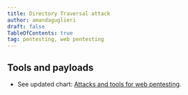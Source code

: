 ```yaml
---
title: Directory Traversal attack
author: amandaguglieri
draft: false
TableOfContents: true
tag: pentesting, web pentesting
---
```



## Tools and payloads 

- See updated chart: [Attacks and tools for web pentesting](index-attacks-tools-web-pentesting.md).

